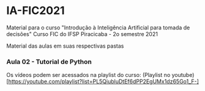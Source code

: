 # IA-FIC2021

Material para o curso "Introdução à Inteligência Artificial para tomada de decisões"
Curso FIC do IFSP Piracicaba - 2o semestre 2021

Material das aulas em suas respectivas pastas

### Aula 02 - Tutorial de Python

Os vídeos podem ser acessados na playlist do curso:
(Playlist no youtube)[https://youtube.com/playlist?list=PL5QiubluDtEf6dPP2EgUMx1dz65Go1_F-]

